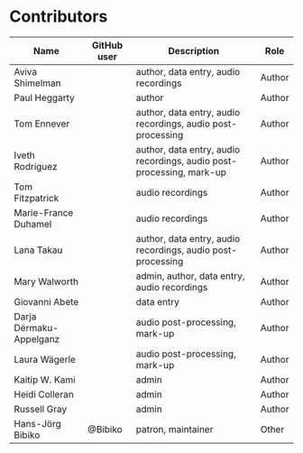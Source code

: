 # Contributors

Name               | GitHub user     | Description                          | Role
---                | ---             | ---                                  | ---
Aviva Shimelman |  | author, data entry, audio recordings | Author
Paul Heggarty |  | author | Author
Tom Ennever |  | author, data entry, audio recordings, audio post-processing | Author
Iveth Rodriguez |  | author, data entry, audio recordings, audio post-processing, mark-up | Author
Tom Fitzpatrick |  | audio recordings | Author
Marie-France Duhamel |  | audio recordings | Author
Lana Takau |  | author, data entry, audio recordings, audio post-processing | Author
Mary Walworth |  | admin, author, data entry, audio recordings | Author
Giovanni Abete |  | data entry | Author
Darja Dërmaku-Appelganz |  | audio post-processing, mark-up | Author
Laura Wägerle |  | audio post-processing, mark-up | Author
Kaitip W. Kami |  | admin | Author
Heidi Colleran |  | admin | Author
Russell Gray |  | admin | Author
Hans-Jörg Bibiko | @Bibiko | patron, maintainer | Other
